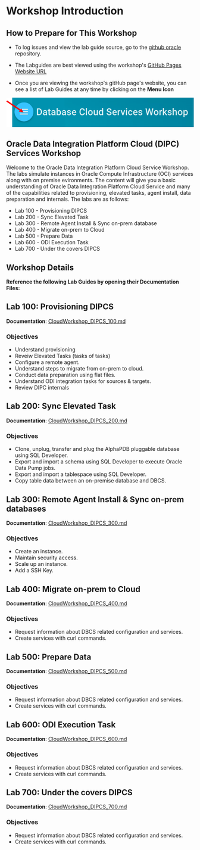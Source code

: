 # Workshop Introduction

## How to Prepare for This Workshop

- To log issues and view the lab guide source, go to the [github oracle](https://github.com/oracle/learning-library/tree/master/workshops/dbcs-dba) repository.

- The Labguides are best viewed using the workshop's [GitHub Pages Website URL](https://oracle.github.io/learning-library/workshops/dbcs-dba) 

- Once you are viewing the workshop's gitHub page's website, you can see a list of Lab Guides at any time by clicking on the **Menu Icon**

![](images/WorkshopMenu.png)  

## Oracle Data Integration Platform Cloud (DIPC) Services Workshop

Welcome to the Oracle Data Integration Platform Cloud Service Workshop. The labs simulate instances in Oracle Compute Infrastructure (OCI) services along with on premise evironments.  The content will give you a basic understanding of Oracle Data Integration Platform Cloud Service and many of the capabilities related to provisioning, elevated tasks, agent install, data preparation and internals.  The labs are as follows:
-  Lab 100 - Provisioning DIPCS
-  Lab 200 - Sync Elevated Task
-  Lab 300 - Remote Agent Install & Sync on-prem database
-  Lab 400 - Migrate on-prem to Cloud
-  Lab 500 - Prepare Data
-  Lab 600 - ODI Execution Task
-  Lab 700 - Under the covers DIPCS


## Workshop Details

**Reference the following Lab Guides by opening their Documentation Files:**

## Lab 100: Provisioning DIPCS

**Documentation**: [CloudWorkshop\_DIPCS\_100.md](CloudWorkshop\_DIPCS\_100.md)

### Objectives

-   Understand provisioning
-   Reveiw Elevated Tasks (tasks of tasks)
-	Configure a remote agent.
-	Understand steps to migrate from on-prem to cloud.
-	Conduct data preparation using flat files.
-	Understand ODI integration tasks for sources & targets.
-   Review DIPC internals

## Lab 200: Sync Elevated Task

**Documentation**: [CloudWorkshop\_DIPCS\_200.md](CloudWorkshop\_DIPCS\_200.md)

### Objectives

-   Clone, unplug, transfer and plug the AlphaPDB pluggable database using SQL Developer.
-   Export and import a schema using SQL Developer to execute Oracle Data Pump jobs.
-   Export and import a tablespace using SQL Developer.
-   Copy table data between an on-premise database and DBCS.

## Lab 300: Remote Agent Install & Sync on-prem databases

**Documentation**: [CloudWorkshop\_DIPCS\_300.md](CloudWorkshop\_DIPCS\_300.md)

### Objectives

-   Create an instance.
-   Maintain security access.
-   Scale up an instance.
-   Add a SSH Key.


## Lab 400:  Migrate on-prem to Cloud

**Documentation**: [CloudWorkshop\_DIPCS\_400.md](CloudWorkshop\_DIPCS\_400.md)

### Objectives

-   Request information about DBCS related configuration and services.
-   Create services with curl commands.


## Lab 500:  Prepare Data

**Documentation**: [CloudWorkshop\_DIPCS\_500.md](CloudWorkshop\_DIPCS\_500.md)

### Objectives

-   Request information about DBCS related configuration and services.
-   Create services with curl commands.


## Lab 600:  ODI Execution Task

**Documentation**: [CloudWorkshop\_DIPCS\_600.md](CloudWorkshop\_DIPCS\_600.md)

### Objectives

-   Request information about DBCS related configuration and services.
-   Create services with curl commands.

## Lab 700:  Under the covers DIPCS

**Documentation**: [CloudWorkshop\_DIPCS\_700.md](CloudWorkshop\_DIPCS\_700.md)

### Objectives

-   Request information about DBCS related configuration and services.
-   Create services with curl commands.
